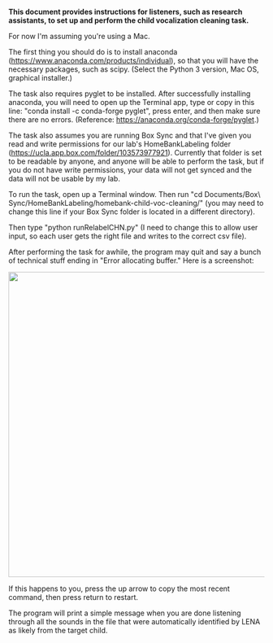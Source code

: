 **This document provides instructions for listeners, such as research assistants, to set up and perform the child vocalization cleaning task.**

For now I'm assuming you're using a Mac.

The first thing you should do is to install anaconda (https://www.anaconda.com/products/individual), so that you will have the necessary packages, such as scipy. (Select the Python 3 version, Mac OS, graphical installer.)

The task also requires pyglet to be installed. After successfully installing anaconda, you will need to open up the Terminal app, type or copy in this line:
"conda install -c conda-forge pyglet", press enter, and then make sure there are no errors. (Reference: https://anaconda.org/conda-forge/pyglet.)

The task also assumes you are running Box Sync and that I've given you read and write permissions for our lab's HomeBankLabeling folder (https://ucla.app.box.com/folder/103573977921). Currently that folder is set to be readable by anyone, and anyone will be able to perform the task, but if you do not have write permissions, your data will not get synced and the data will not be usable by my lab.

To run the task, open up a Terminal window. Then run "cd Documents/Box\ Sync/HomeBankLabeling/homebank-child-voc-cleaning/" (you may need to change this line if your Box Sync folder is located in a different directory).

Then type "python runRelabelCHN.py" (I need to change this to allow user input, so each user gets the right file and writes to the correct csv file).

After performing the task for awhile, the program may quit and say a bunch of technical stuff ending in "Error allocating buffer." Here is a screenshot:

<image src="https://github.com/AnneSWarlaumont/homeank-child-voc-cleaning/blob/master/screenshot-of-buffer-error.png" width="600">
  
If this happens to you, press the up arrow to copy the most recent command, then press return to restart.

The program will print a simple message when you are done listening through all the sounds in the file that were automatically identified by LENA as likely from the target child.
